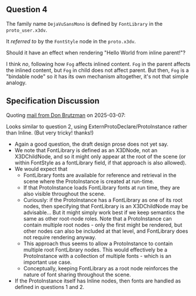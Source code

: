 ## Question 4

The family name `DejaVuSansMono` is defined
by `FontLibrary` in the `proto_user.x3dv`.

It *referred to* by the `FontStyle` node in the
`proto.x3dv`.

Should it have an effect when rendering "Hello World from inline parent!"?

I think *no*, following how `Fog` affects inlined content. `Fog` in the parent affects the inlined content, but `Fog` in child does not affect parent. But then, `Fog` is a "bindable node" so it has its own mechanism altogether, it's not that simple analogy.

## Specification Discussion

Quoting [mail from Don Brutzman](https://web3d.org/pipermail/x3d-public_web3d.org/2025-March/021370.html) on 2025-03-07:

Looks similar to question 2, using ExternProtoDeclare/ProtoInstance rather than Inline.  (But very tricky!  thanks!)

- Again a good question, the draft design prose does not yet say.
- We note that FontLibrary is defined as an X3DNode, not an X3DChildNode, and so it might only appear at the root of the scene (or within FontStyle as a fontLibrary field, if that approach is also allowed).
- We would expect that
    - FontLibrary fonts are available for reference and retrieval in the scene where the ProtoInstance is created at run-time.
    - If that ProtoInstance loads FontLibrary fonts at run time, they are also visible throughout the scene.
    - Curiously: if the ProtoInstance has a FontLibrary as one of its root nodes, then specifying that FontLibrary is an X3DChildNode may be advisable... But it might simply work best if we keep semantics the same as other root-node roles.  Note that a ProtoInstance can contain multiple root nodes - only the first might be rendered, but other nodes can also be included at that level, and FontLibrary does not require rendering anyway.
    - This approach thus seems to allow a ProtoInstance to contain multiple root FontLibrary nodes.  This would effectively be a ProtoInstance with a collection of multiple fonts - which is an important use case.
    - Conceptually, keeping FontLibrary as a root node reinforces the nature of font sharing throughout the scene.
- If the ProtoInstance itself has Inline nodes, then fonts are handled as defined in questions 1 and 2.
